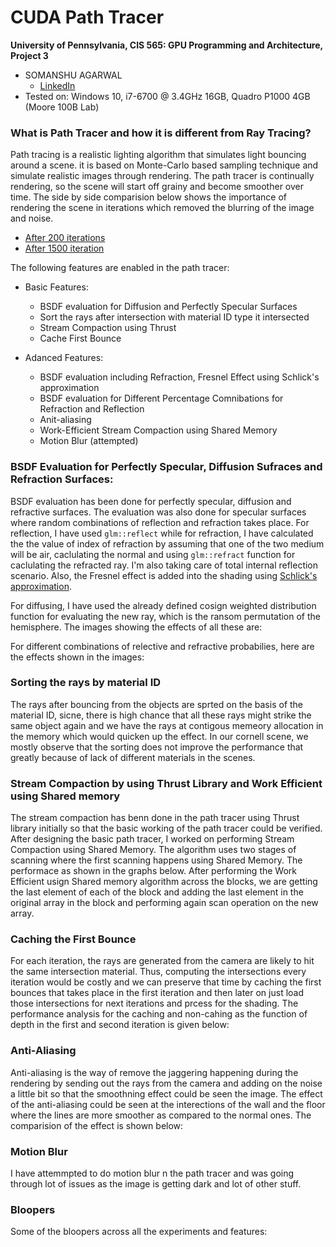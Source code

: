 CUDA Path Tracer
================

**University of Pennsylvania, CIS 565: GPU Programming and Architecture, Project 3**

* SOMANSHU AGARWAL
  * [LinkedIn](https://www.linkedin.com/in/somanshu25)
* Tested on: Windows 10, i7-6700 @ 3.4GHz 16GB, Quadro P1000 4GB (Moore 100B Lab)

### What is Path Tracer and how it is different from Ray Tracing?

Path tracing is a realistic lighting algorithm that simulates light bouncing around a scene. it is based on Monte-Carlo based sampling technique and simulate realistic images through rendering. The path tracer is continually rendering, so the scene will start off grainy and become smoother over time. The side by side comparision below shows the importance of rendering the scene in iterations which removed the blurring of the image and noise.

* [After 200 iterations](https://github.com/somanshu25/Project3-CUDA-Path-Tracer/blob/master/img/img_diffuion_500_iter.png)
* [After 1500 iteration](https://github.com/somanshu25/Project3-CUDA-Path-Tracer/blob/master/img/image_diffusion.png)

The following features are enabled in the path tracer:

* Basic Features:
  * BSDF evaluation for Diffusion and Perfectly Specular Surfaces
  * Sort the rays after intersection with material ID type it intersected
  * Stream Compaction using Thrust
  * Cache First Bounce
  
* Adanced Features:
  * BSDF evaluation including Refraction, Fresnel Effect using Schlick's approximation
  * BSDF evaluation for Different Percentage Comnibations for Refraction and Reflection
  * Anit-aliasing
  * Work-Efficient Stream Compaction using Shared Memory
  * Motion Blur (attempted)

### BSDF Evaluation for Perfectly Specular, Diffusion Sufraces and Refraction Surfaces: 
BSDF evaluation has been done for perfectly specular, diffusion and refractive surfaces. The evaluation was also done for specular surfaces where random combinations of reflection and refraction takes place. For reflection, I have used `glm::reflect` while for refraction, I have calculated the the value of index of refraction by assuming that one of the two medium will be air, caclulating the normal and using `glm::refract` function for caclulating the refracted ray. I'm also taking care of total internal reflection scenario. Also, the Fresnel effect is added into the shading using [Schlick's approximation](https://en.wikipedia.org/wiki/Schlick%27s_approximation). 

For diffusing, I have used the already defined cosign weighted distribution function for evaluating the new ray, which is the ransom permutation of the hemisphere. The images showing the effects of all these are:

For different combinations of relective and refractive probabilies, here are the effects shown in the images:

### Sorting the rays by material ID

The rays after bouncing from the objects are sprted on the basis of the material ID, sicne, there is high chance that all these rays might strike the same object again and we have the rays at contigous memeory allocation in the memory which would quicken up the effect. In our cornell scene, we mostly observe that the sorting does not improve the performance that greatly because of lack of different materials in the scenes.

### Stream Compaction by using Thrust Library and Work Efficient using Shared memory

The stream compaction has benn done in the path tracer using Thrust library initially so that the basic working of the path tracer could be verified. After designing the basic path tracer, I worked on performing Stream Compaction using Shared Memory. The algorithm uses two stages of scanning where the first scanning happens using Shared Memory. The performace as shown in the graphs below. After performing the Work Efficient usign Shared memory algorithm across the blocks, we are getting the last element of each of the block and adding the last element in the original array in the block and performing again scan operation on the new array. 

### Caching the First Bounce

For each iteration, the rays are generated from the camera are likely to hit the same intersection material. Thus, computing the intersections every iteration would be costly and we can preserve that time by caching the first bounces that takes place in the first iteration and then later on just load those intersections for next iterations and prcess for the shading. The performance analysis for the caching and non-cahing as the function of depth in the first and second iteration is given below:

### Anti-Aliasing

Anti-aliasing is the way of remove the jaggering happening during the rendering by sending out the rays from the camera and adding on the noise a little bit so that the smoothning effect could be seen the image. The effect of the anti-aliasing could be seen at the interections of the wall and the floor where the lines are more smoother as compared to the normal ones. The comparision of the effect is shown below:

### Motion Blur

I have attemmpted to do motion blur n the path tracer and was going through lot of issues as the image is getting dark and lot of other stuff. 

### Bloopers

Some of the bloopers across all the experiments and features:



